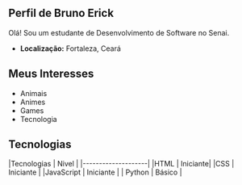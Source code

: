 ## Perfil de Bruno Erick

Olá! Sou um estudante de Desenvolvimento de Software no Senai.

- **Localização:** Fortaleza, Ceará

## Meus Interesses
- Animais
- Animes
- Games
- Tecnologia

## Tecnologias
|Tecnologias | Nivel |
|--------------------|
|HTML | Iniciante|
|CSS | Iniciante |
|JavaScript | Iniciante |
| Python | Básico |
